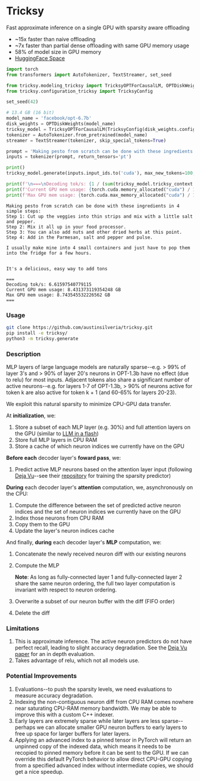 # Tricksy
Fast approximate inference on a single GPU with sparsity aware offloading
* ~15x faster than naive offloading
* ~7x faster than partial dense offloading with same GPU memory usage
* 58% of model size in GPU memory
* [HuggingFace Space](https://huggingface.co/spaces/austinsilveria/tricksy)

```python
import torch
from transformers import AutoTokenizer, TextStreamer, set_seed

from tricksy.modeling_tricksy import TricksyOPTForCausalLM, OPTDiskWeights
from tricksy.configuration_tricksy import TricksyConfig

set_seed(42)

# 13.4 GB (16 bit)
model_name = 'facebook/opt-6.7b'
disk_weights = OPTDiskWeights(model_name)
tricksy_model = TricksyOPTForCausalLM(TricksyConfig(disk_weights.config), disk_weights)
tokenizer = AutoTokenizer.from_pretrained(model_name)
streamer = TextStreamer(tokenizer, skip_special_tokens=True)

prompt = 'Making pesto from scratch can be done with these ingredients in 4 simple steps:\nStep 1'
inputs = tokenizer(prompt, return_tensors='pt')

print()
tricksy_model.generate(inputs.input_ids.to('cuda'), max_new_tokens=100, do_sample=True, top_k=50, top_p=0.9, streamer=streamer)

print(f'\n===\nDecoding tok/s: {1 / (sum(tricksy_model.tricksy_context.forward_times[1:]) / (len(tricksy_model.tricksy_context.forward_times) - 1))}')
print(f'Current GPU mem usage: {torch.cuda.memory_allocated("cuda") / 1024 ** 3} GB')
print(f'Max GPU mem usage: {torch.cuda.max_memory_allocated("cuda") / 1024 ** 3} GB\n===')
```
~~~
Making pesto from scratch can be done with these ingredients in 4 simple steps:
Step 1: Cut up the veggies into thin strips and mix with a little salt and pepper.
Step 2: Mix it all up in your food processor.
Step 3: You can also add nuts and other dried herbs at this point.
Step 4: Add in the Parmesan, salt and pepper and pulse.

I usually make mine into 4 small containers and just have to pop them into the fridge for a few hours.


It's a delicious, easy way to add tons

===
Decoding tok/s: 6.61597540779115
Current GPU mem usage: 8.431373119354248 GB
Max GPU mem usage: 8.743545532226562 GB
===
~~~

### Usage
```bash
git clone https://github.com/austinsilveria/tricksy.git
pip install -e tricksy/
python3 -m tricksy.generate
```

### Description
MLP layers of large language models are naturally sparse--e.g. > 99% of layer 3's and > 90% of layer 20's neurons in OPT-1.3b have no effect (due to relu) for most inputs. Adjacent tokens also share a significant number of active neurons--e.g. for layers 1-7 of OPT-1.3b, > 90% of neurons active for token k are also active for token k + 1 (and 60-65% for layers 20-23).

We exploit this natural sparsity to minimize CPU-GPU data transfer.

At **initialization**, we:
1. Store a subset of each MLP layer (e.g. 30%) and full attention layers on the GPU (similar to [LLM in a flash](https://arxiv.org/abs/2312.11514))
2. Store full MLP layers in CPU RAM
3. Store a cache of which neuron indices we currently have on the GPU

**Before each** decoder layer's **foward pass**, we:
1. Predict active MLP neurons based on the attention layer input (following [Deja Vu](https://proceedings.mlr.press/v202/liu23am/liu23am.pdf)--see their [repository](https://github.com/FMInference/DejaVu/blob/master/sparse_predictor/trainer_mlp.py) for training the sparsity predictor)

**During** each decoder layer's **attention** computation, we, asynchronously on the CPU:
1. Compute the difference between the set of predicted active neuron indices and the set of neuron indices we currently have on the GPU
2. Index those neurons from CPU RAM
3. Copy them to the GPU
4. Update the layer's neuron indices cache

And finally, **during** each decoder layer's **MLP** computation, we:
1. Concatenate the newly received neuron diff with our existing neurons
2. Compute the MLP

   **Note**: As long as fully-connected layer 1 and fully-connected layer 2 share the same neuron ordering, the full two layer computation is invariant with respect to neuron ordering.
4. Overwrite a subset of our neuron buffer with the diff (FIFO order)
5. Delete the diff

### Limitations
1. This is approximate inference. The active neuron predictors do not have perfect recall, leading to slight accuracy degradation. See the [Deja Vu paper](https://proceedings.mlr.press/v202/liu23am/liu23am.pdf) for an in depth evaluation.
2. Takes advantage of relu, which not all models use.

### Potential Improvements
1. Evaluations--to push the sparsity levels, we need evaluations to measure accuracy degradation.
2. Indexing the non-contiguous neuron diff from CPU RAM comes nowhere near saturating CPU-RAM memory bandwidth. We may be able to improve this with a custom C++ indexer.
3. Early layers are extremely sparse while later layers are less sparse--perhaps we can allocate smaller GPU neuron buffers to early layers to free up space for larger buffers for later layers.
4. Applying an advanced index to a pinned tensor in PyTorch will return an unpinned copy of the indexed data, which means it needs to be recopied to pinned memory before it can be sent to the GPU. If we can override this default PyTorch behavior to allow direct CPU-GPU copying from a specified advanced index without intermediate copies, we should get a nice speedup.
